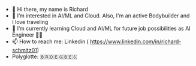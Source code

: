 - 👋 Hi there, my name is Richard
- 👀 I’m interested in AI/ML and Cloud. Also, I'm an active Bodybuilder and I love traveling
- 🌱 I’m currently learning Cloud and AI/ML for future job possibilities as AI Engineer 🦾🤖
- 📫 How to reach me: Linkedin ( https://www.linkedin.com/in/richard-schmitz01)
- Polyglotte: 🇧🇷🇩🇪🇬🇧🇪🇸


<!---
flango2023/flango2023 is a ✨ special ✨ repository because its `README.md` (this file) appears on your GitHub profile.
You can click the Preview link to take a look at your changes.
--->

